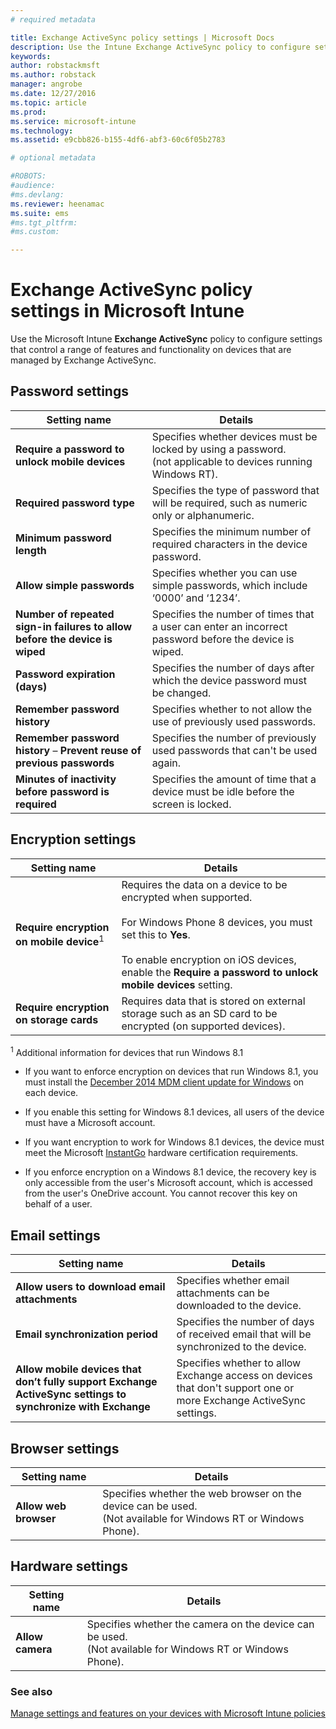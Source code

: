 ```yaml
---
# required metadata

title: Exchange ActiveSync policy settings | Microsoft Docs
description: Use the Intune Exchange ActiveSync policy to configure settings that let you control features and functionality on devices managed by Exchange ActiveSync.
keywords:
author: robstackmsftms.author: robstack
manager: angrobe
ms.date: 12/27/2016
ms.topic: article
ms.prod:
ms.service: microsoft-intune
ms.technology:
ms.assetid: e9cbb826-b155-4df6-abf3-60c6f05b2783

# optional metadata

#ROBOTS:
#audience:
#ms.devlang:
ms.reviewer: heenamac
ms.suite: ems
#ms.tgt_pltfrm:
#ms.custom:

---
```


# Exchange ActiveSync policy settings in Microsoft Intune
Use the Microsoft Intune **Exchange ActiveSync** policy to configure settings that control a range of features and functionality on devices that are managed by Exchange ActiveSync.


## Password settings

|Setting name|Details
|----------------|---|
|**Require a password to unlock mobile devices**|Specifies whether devices must be locked by using a password.<br>(not applicable to devices running Windows RT).|
|**Required password type**|Specifies the type of password that will be required, such as numeric only or alphanumeric.|
|**Minimum password length**|Specifies the minimum number of required characters in the device password.|
|**Allow simple passwords**|Specifies whether you can use simple passwords, which include ‘0000’ and ‘1234’.|
|**Number of repeated sign-in failures to allow before the device is wiped**|Specifies the number of times that a user can enter an incorrect password before the device is wiped.|
|**Password expiration (days)**|Specifies the number of days after which the device password must be changed.
|**Remember password history**|Specifies whether to not allow the use of previously used passwords.|
|**Remember password history** – **Prevent reuse of previous passwords**|Specifies the number of previously used passwords that can't be used again.|
|**Minutes of inactivity before password is required**|Specifies the amount of time that a device must be idle before the screen is locked.

## Encryption settings

|Setting name|Details|
|----------------|---|
|**Require encryption on mobile device**<sup>1</sup>|Requires the data on a device to be encrypted when supported.<br><br>For Windows Phone 8 devices, you must set this to **Yes**.<br /><br />To enable encryption on iOS devices, enable the **Require a password to unlock mobile devices** setting.|
|**Require encryption on storage cards**|Requires data that is stored on external storage such as an SD card to be encrypted (on supported devices).
<sup>1</sup> Additional information for devices that run Windows 8.1

-   If you want to enforce encryption on devices that run Windows 8.1, you must install the [December 2014 MDM client update for Windows](http://support.microsoft.com/kb/3013816) on each device.

-   If you enable this setting for Windows 8.1 devices, all users of the device must have a Microsoft account.

-   If you want encryption to work for Windows 8.1 devices, the device must meet the Microsoft [InstantGo](http://blogs.windows.com/bloggingwindows/2014/06/19/instantgo-a-better-way-to-sleep/) hardware certification requirements.

-   If you enforce encryption on a Windows 8.1 device, the recovery key is only accessible from the user's Microsoft account, which is accessed from the user's OneDrive account. You cannot recover this key on behalf of a user.

## Email settings

|Setting name|Details
|----------------|---|
|**Allow users to download email attachments**|Specifies whether email attachments can be downloaded to the device.|
|**Email synchronization period**|Specifies the number of days of received email that will be synchronized to the device.
|**Allow mobile devices that don’t fully support Exchange ActiveSync settings to synchronize with Exchange**|Specifies whether to allow Exchange access on devices that don't support one or more Exchange ActiveSync settings.

## Browser settings

|Setting name|Details
|----------------|---|
|**Allow web browser**|Specifies whether the web browser on the device can be used.<br>(Not available for Windows RT or Windows Phone).

## Hardware settings

|Setting name|Details
|----------------|---|
|**Allow camera**|Specifies whether the camera on the device can be used.<br>(Not available for Windows RT or Windows Phone).



### See also
[Manage settings and features on your devices with Microsoft Intune policies](manage-settings-and-features-on-your-devices-with-microsoft-intune-policies.md)
